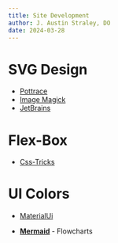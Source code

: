 ```yaml
---
title: Site Development
author: J. Austin Straley, DO
date: 2024-03-28
---
```


# SVG Design

- [Pottrace](https://kilobtye.github.io/potrace/)
- [Image Magick](https://imagemagick.org/)
- [JetBrains](https://www.jetbrains.com/lp/mono/)

# Flex-Box
- [Css-Tricks](https://css-tricks.com/snippets/css/a-guide-to-flexbox/)

# UI Colors
- [MaterialUi](https://materialui.co/metrocolors)

<div class="grid cards" markdown>

- __[Mermaid]__ - Flowcharts

</div>

[Mermaid]: https://mermaid.js.org/syntax/mindmap.html